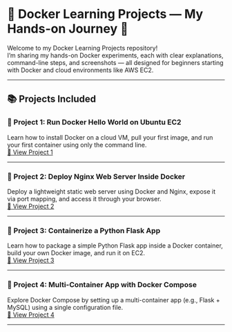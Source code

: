# 🐳 Docker Learning Projects — My Hands-on Journey 🚀  

Welcome to my Docker Learning Projects repository!  
I’m sharing my hands-on Docker experiments, each with clear explanations, command-line steps, and screenshots — all designed for beginners starting with Docker and cloud environments like AWS EC2.  

---

## 📚 Projects Included  

### 🐳 Project 1: Run Docker Hello World on Ubuntu EC2  
Learn how to install Docker on a cloud VM, pull your first image, and run your first container using only the command line.  
[🔗 View Project 1](./01_hello_world/README.md)  

---

### 🐳 Project 2: Deploy Nginx Web Server Inside Docker  
Deploy a lightweight static web server using Docker and Nginx, expose it via port mapping, and access it through your browser.  
[🔗 View Project 2](./02_nginx_webserver/README.md)  

---

### 🐳 Project 3: Containerize a Python Flask App  
Learn how to package a simple Python Flask app inside a Docker container, build your own Docker image, and run it on EC2.  
[🔗 View Project 3](./03_flask_app/README.md)  

---

### 🐳 Project 4: Multi-Container App with Docker Compose  
Explore Docker Compose by setting up a multi-container app (e.g., Flask + MySQL) using a single configuration file.  
[🔗 View Project 4](./04_docker_compose/README.md)  

---



